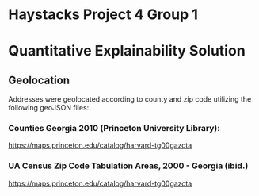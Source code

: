 # Haystacks Project 4 Group 1
# Quantitative Explainability Solution

## Geolocation

Addresses were geolocated according to county and zip code utilizing the following geoJSON files:

### Counties Georgia 2010 (Princeton University Library):
https://maps.princeton.edu/catalog/harvard-tg00gazcta

### UA Census Zip Code Tabulation Areas, 2000 - Georgia (ibid.)
https://maps.princeton.edu/catalog/harvard-tg00gazcta
